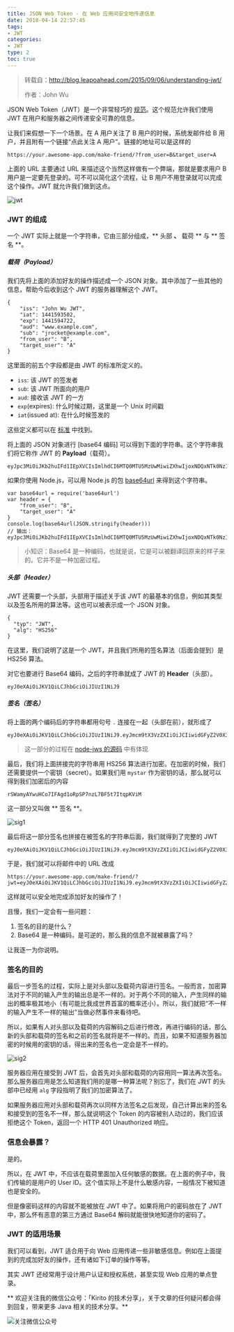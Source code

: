 ```yaml
---
title: JSON Web Token - 在 Web 应用间安全地传递信息
date: 2018-04-14 22:57:45
tags:
- JWT
categories:
- JWT
type: 2
toc: true
---
```


> 转载自：http://blog.leapoahead.com/2015/09/06/understanding-jwt/
>
> 作者：John Wu

JSON Web Token（JWT）是一个非常轻巧的 [规范](https://tools.ietf.org/html/draft-ietf-oauth-json-web-token-32)。这个规范允许我们使用 JWT 在用户和服务器之间传递安全可靠的信息。

让我们来假想一下一个场景。在 A 用户关注了 B 用户的时候，系统发邮件给 B 用户，并且附有一个链接“点此关注 A 用户”。链接的地址可以是这样的
<!-- more -->
```
https://your.awesome-app.com/make-friend/?from_user=B&target_user=A
```

上面的 URL 主要通过 URL 来描述这个当然这样做有一个弊端，那就是要求用户 B 用户是一定要先登录的。可不可以简化这个流程，让 B 用户不用登录就可以完成这个操作。JWT 就允许我们做到这点。

![jwt](https://kirito.iocoder.cn/jwt.png)

### JWT 的组成

一个 JWT 实际上就是一个字符串，它由三部分组成，** 头部 **、** 载荷 ** 与 ** 签名 **。

##### 载荷（Payload）

我们先将上面的添加好友的操作描述成一个 JSON 对象。其中添加了一些其他的信息，帮助今后收到这个 JWT 的服务器理解这个 JWT。

```
{
    "iss": "John Wu JWT",
    "iat": 1441593502,
    "exp": 1441594722,
    "aud": "www.example.com",
    "sub": "jrocket@example.com",
    "from_user": "B",
    "target_user": "A"
}
```

这里面的前五个字段都是由 JWT 的标准所定义的。

- `iss`: 该 JWT 的签发者
- `sub`: 该 JWT 所面向的用户
- `aud`: 接收该 JWT 的一方
- `exp`(expires): 什么时候过期，这里是一个 Unix 时间戳
- `iat`(issued at): 在什么时候签发的

这些定义都可以在 [标准](https://tools.ietf.org/html/draft-ietf-oauth-json-web-token-32) 中找到。

将上面的 JSON 对象进行 [base64 编码] 可以得到下面的字符串。这个字符串我们将它称作 JWT 的 **Payload**（载荷）。

```
eyJpc3MiOiJKb2huIFd1IEpXVCIsImlhdCI6MTQ0MTU5MzUwMiwiZXhwIjoxNDQxNTk0NzIyLCJhdWQiOiJ3d3cuZXhhbXBsZS5jb20iLCJzdWIiOiJqcm9ja2V0QGV4YW1wbGUuY29tIiwiZnJvbV91c2VyIjoiQiIsInRhcmdldF91c2VyIjoiQSJ9
```

如果你使用 Node.js，可以用 Node.js 的包 [base64url](https://github.com/brianloveswords/base64url) 来得到这个字符串。

```
var base64url = require('base64url')
var header = {
    "from_user": "B",
    "target_user": "A"
}
console.log(base64url(JSON.stringify(header)))
// 输出：eyJpc3MiOiJKb2huIFd1IEpXVCIsImlhdCI6MTQ0MTU5MzUwMiwiZXhwIjoxNDQxNTk0NzIyLCJhdWQiOiJ3d3cuZXhhbXBsZS5jb20iLCJzdWIiOiJqcm9ja2V0QGV4YW1wbGUuY29tIiwiZnJvbV91c2VyIjoiQiIsInRhcmdldF91c2VyIjoiQSJ9
```

> 小知识：Base64 是一种编码，也就是说，它是可以被翻译回原来的样子来的。它并不是一种加密过程。

##### 头部（Header）

JWT 还需要一个头部，头部用于描述关于该 JWT 的最基本的信息，例如其类型以及签名所用的算法等。这也可以被表示成一个 JSON 对象。

```
{
  "typ": "JWT",
  "alg": "HS256"
}
```

在这里，我们说明了这是一个 JWT，并且我们所用的签名算法（后面会提到）是 HS256 算法。

对它也要进行 Base64 编码，之后的字符串就成了 JWT 的 **Header**（头部）。

```
eyJ0eXAiOiJKV1QiLCJhbGciOiJIUzI1NiJ9
```

##### 签名（签名）

将上面的两个编码后的字符串都用句号 `.` 连接在一起（头部在前），就形成了

```
eyJ0eXAiOiJKV1QiLCJhbGciOiJIUzI1NiJ9.eyJmcm9tX3VzZXIiOiJCIiwidGFyZ2V0X3VzZXIiOiJBIn0
```

> 这一部分的过程在 [node-jws 的源码](https://github.com/brianloveswords/node-jws/blob/master/lib/sign-stream.js) 中有体现

最后，我们将上面拼接完的字符串用 HS256 算法进行加密。在加密的时候，我们还需要提供一个密钥（secret）。如果我们用 `mystar` 作为密钥的话，那么就可以得到我们加密后的内容

```
rSWamyAYwuHCo7IFAgd1oRpSP7nzL7BF5t7ItqpKViM
```

这一部分又叫做 ** 签名 **。

![sig1](https://kirito.iocoder.cn/sig1.png)

最后将这一部分签名也拼接在被签名的字符串后面，我们就得到了完整的 JWT

```
eyJ0eXAiOiJKV1QiLCJhbGciOiJIUzI1NiJ9.eyJmcm9tX3VzZXIiOiJCIiwidGFyZ2V0X3VzZXIiOiJBIn0.rSWamyAYwuHCo7IFAgd1oRpSP7nzL7BF5t7ItqpKViM
```

于是，我们就可以将邮件中的 URL 改成

```
https://your.awesome-app.com/make-friend/?jwt=eyJ0eXAiOiJKV1QiLCJhbGciOiJIUzI1NiJ9.eyJmcm9tX3VzZXIiOiJCIiwidGFyZ2V0X3VzZXIiOiJBIn0.rSWamyAYwuHCo7IFAgd1oRpSP7nzL7BF5t7ItqpKViM
```

这样就可以安全地完成添加好友的操作了！

且慢，我们一定会有一些问题：

1. 签名的目的是什么？
2. Base64 是一种编码，是可逆的，那么我的信息不就被暴露了吗？

让我逐一为你说明。

### 签名的目的

最后一步签名的过程，实际上是对头部以及载荷内容进行签名。一般而言，加密算法对于不同的输入产生的输出总是不一样的。对于两个不同的输入，产生同样的输出的概率极其地小（有可能比我成世界首富的概率还小）。所以，我们就把“不一样的输入产生不一样的输出”当做必然事件来看待吧。

所以，如果有人对头部以及载荷的内容解码之后进行修改，再进行编码的话，那么新的头部和载荷的签名和之前的签名就将是不一样的。而且，如果不知道服务器加密的时候用的密钥的话，得出来的签名也一定会是不一样的。

![sig2](https://kirito.iocoder.cn/sig2.png)

服务器应用在接受到 JWT 后，会首先对头部和载荷的内容用同一算法再次签名。那么服务器应用是怎么知道我们用的是哪一种算法呢？别忘了，我们在 JWT 的头部中已经用 `alg` 字段指明了我们的加密算法了。

如果服务器应用对头部和载荷再次以同样方法签名之后发现，自己计算出来的签名和接受到的签名不一样，那么就说明这个 Token 的内容被别人动过的，我们应该拒绝这个 Token，返回一个 HTTP 401 Unauthorized 响应。

### 信息会暴露？

是的。

所以，在 JWT 中，不应该在载荷里面加入任何敏感的数据。在上面的例子中，我们传输的是用户的 User ID。这个值实际上不是什么敏感内容，一般情况下被知道也是安全的。

但是像密码这样的内容就不能被放在 JWT 中了。如果将用户的密码放在了 JWT 中，那么怀有恶意的第三方通过 Base64 解码就能很快地知道你的密码了。

### JWT 的适用场景

我们可以看到，JWT 适合用于向 Web 应用传递一些非敏感信息。例如在上面提到的完成加好友的操作，还有诸如下订单的操作等等。

其实 JWT 还经常用于设计用户认证和授权系统，甚至实现 Web 应用的单点登录。

** 欢迎关注我的微信公众号：「Kirito 的技术分享」，关于文章的任何疑问都会得到回复，带来更多 Java 相关的技术分享。**

![关注微信公众号](https://kirito.iocoder.cn/qrcode_for_gh_c06057be7960_258%20%281%29.jpg)
